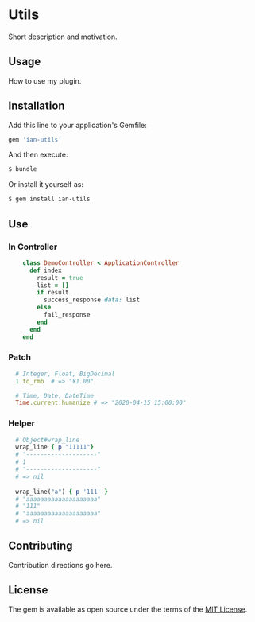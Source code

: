# Utils
Short description and motivation.

## Usage
How to use my plugin.

## Installation
Add this line to your application's Gemfile:

```ruby
gem 'ian-utils'
```

And then execute:
```bash
$ bundle
```

Or install it yourself as:
```bash
$ gem install ian-utils
```

## Use

### In Controller
```ruby
    class DemoController < ApplicationController
      def index
        result = true
        list = []
        if result 
          success_response data: list 
        else
          fail_response
        end
      end
    end
```

### Patch
```ruby
  # Integer, Float, BigDecimal
  1.to_rmb  # => "¥1.00" 

  # Time, Date, DateTime
  Time.current.humanize # => "2020-04-15 15:00:00" 

```

### Helper
```ruby
  # Object#wrap_line
  wrap_line { p "11111"}
  # "--------------------"
  # 1
  # "--------------------"
  # => nil
 
  wrap_line("a") { p '111' }
  # "aaaaaaaaaaaaaaaaaaaa"
  # "111"
  # "aaaaaaaaaaaaaaaaaaaa"
  # => nil
```


## Contributing
Contribution directions go here.

## License
The gem is available as open source under the terms of the [MIT License](https://opensource.org/licenses/MIT).
